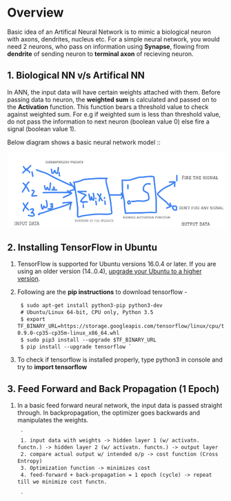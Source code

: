 # Overview 
Basic idea of an Artifical Neural Network is to mimic a biological neuron with axons, dendrites, nucleus etc.
For a simple neural network, you would need 2 neurons, who pass on information using **Synapse**, flowing from **dendrite** of sending neuron to **terminal axon** of recieving neuron.

## 1. Biological NN v/s Artifical NN
In ANN, the input data will have certain weights attached with them. Before passing data to neuron, the **weighted sum** is calculated and passed on to the **Activation** function.
This function bears a threshold value to check against weighted sum. For e.g if weighted sum is less than threshold value, do not pass the information to next neuron (boolean value 0) else fire a signal (boolean value 1). 

Below diagram shows a basic neural network model :: 

<img src="images/artificial_neural_network_model.PNG" width="600" >

## 2. Installing TensorFlow in Ubuntu
1. TensorFlow is supported for Ubuntu versions 16.0.4 or later. If you are using an older version (14..0.4), [upgrade your Ubuntu to a higher version](https://wiki.ubuntu.com/XenialXerus/ReleaseNotes).
2. Following are the **pip instructions** to download tensorflow -


        $ sudo apt-get install python3-pip python3-dev
        # Ubuntu/Linux 64-bit, CPU only, Python 3.5
        $ export TF_BINARY_URL=https://storage.googleapis.com/tensorflow/linux/cpu/tensorflow-0.9.0-cp35-cp35m-linux_x86_64.whl
        $ sudo pip3 install --upgrade $TF_BINARY_URL
        $ pip install --upgrade tensorflow `
        
3. To check if tensorflow is installed properly, type python3 in console and try to **import tensorflow**

## 3. Feed Forward and Back Propagation (1 Epoch)
1. In a basic feed forward neural network, the input data is passed straight through. In backpropagation, the optimizer goes backwards and manipulates the weights.


        `
        1. input data with weights -> hidden layer 1 (w/ activatn. functn.) -> hidden layer 2 (w/ activatn. functn.) -> output layer
        2. compare actual output w/ intended o/p -> cost function (Cross Entropy)
        3. Optimization function -> minimizes cost        
        4. feed-forward + back-propagation = 1 epoch (cycle) -> repeat till we minimize cost functn.
        
        `

